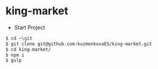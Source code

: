 # king-market

* Start Project

```bash
$ cd ~\git
$ git clone git@github.com:kuzmenkovaES/king-market.git
$ cd king-market/
$ npm i
$ gulp
